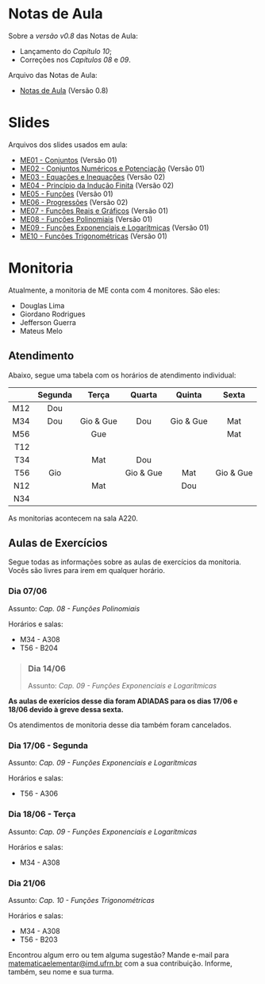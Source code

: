 # Notas de Aula

Sobre a *versão v0.8* das Notas de Aula:
- Lançamento do *Capítulo 10*;
- Correções nos *Capítulos 08* e *09*.

Arquivo das Notas de Aula:
- [Notas de Aula](./notas-de-aula-v0.8.pdf) (Versão 0.8)


# Slides

Arquivos dos slides usados em aula:
- [ME01 - Conjuntos](./ME01%20-%20Conjuntos.pdf) (Versão 01)
- [ME02 - Conjuntos Numéricos e Potenciação](./ME02%20-%20Conjuntos%20Numéricos%20e%20Potenciação.pdf) (Versão 01)
- [ME03 - Equações e Inequações](./ME03%20-%20Equações%20e%20Inequações.pdf) (Versão 02)
- [ME04 - Princípio da Indução Finita](./ME04%20-%20Princípio%20da%20Indução%20Finita.pdf) (Versão 02)
- [ME05 - Funções](./ME05%20-%20Funções.pdf) (Versão 01)
- [ME06 - Progressões](./ME06%20-%20Progressões.pdf) (Versão 02)
- [ME07 - Funções Reais e Gráficos](./ME07%20-%20Funções%20Reais%20e%20Gráficos.pdf) (Versão 01)
- [ME08 - Funções Polinomiais](./ME08%20-%20Funções%20Polinomiais.pdf) (Versão 01)
- [ME09 - Funções Exponenciais e Logarítmicas](./ME09%20-%20Funções%20Exponenciais%20e%20Logarítmicas.pdf) (Versão 01)
- [ME10 - Funções Trigonométricas](ME10%20-%20Funções%20Trigonométricas.pdf) (Versão 01)


# Monitoria
Atualmente, a monitoria de ME conta com 4 monitores. São eles:
- Douglas Lima
- Giordano Rodrigues
- Jefferson Guerra
- Mateus Melo

## Atendimento

Abaixo, segue uma tabela com os horários de atendimento individual:

|     | Segunda | Terça     | Quarta    | Quinta    | Sexta     |
|---: |:---:    |:---:      |:---:      |:---:      |:---:      |
| M12 | Dou     |           |           |           |           |
| M34 | Dou     | Gio & Gue | Dou       | Gio & Gue | Mat       |
| M56 |         | Gue       |           |           | Mat       |
| T12 |         |           |           |           |           |
| T34 |         | Mat       | Dou       |           |           |
| T56 | Gio     |           | Gio & Gue | Mat       | Gio & Gue |
| N12 |         | Mat       |           | Dou       |           |
| N34 |         |           |           |           |           |

As monitorias acontecem na sala A220.

## Aulas de Exercícios
Segue todas as informações sobre as aulas de exercícios da monitoria. Vocês são livres para irem em qualquer horário.

### Dia 07/06
Assunto: *Cap. 08 - Funções Polinomiais*

Horários e salas:
- M34 - A308
- T56 - B204

>### Dia 14/06
>Assunto: *Cap. 09 - Funções Exponenciais e Logarítmicas*

**As aulas de exerícios desse dia foram ADIADAS para os dias 17/06 e 18/06 devido à greve dessa sexta.**

Os atendimentos de monitoria desse dia também foram cancelados.

### Dia 17/06 - Segunda
Assunto: *Cap. 09 - Funções Exponenciais e Logarítmicas*

Horários e salas:
- T56 - A306

### Dia 18/06 - Terça
Assunto: *Cap. 09 - Funções Exponenciais e Logarítmicas*

Horários e salas:
- M34 - A308

### Dia 21/06
Assunto: *Cap. 10 - Funções Trigonométricas*

Horários e salas:
- M34 - A308
- T56 - B203

Encontrou algum erro ou tem alguma sugestão? Mande e-mail para [matematicaelementar@imd.ufrn.br](mailto:matematicaelementar@imd.ufrn.br) com a sua contribuição. Informe, também, seu nome e sua turma.
